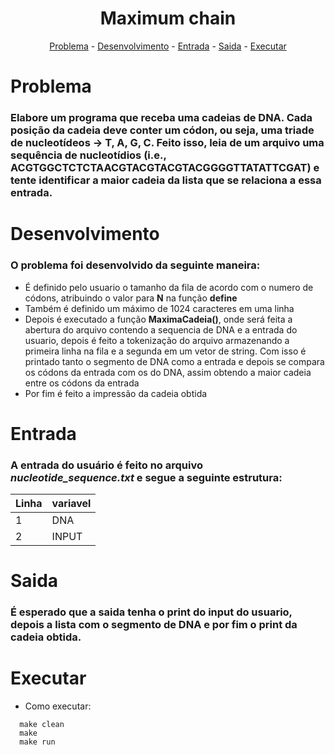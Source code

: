 <h1 align="center">Maximum chain</h1>

<p align="center">
  <a href="#problema">Problema</a> -
  <a href="#desenvolvimento">Desenvolvimento</a> -
  <a href="#entrada">Entrada</a> -
  <a href="#saida">Saida</a> -
  <a href="#executar">Executar</a>
</p>
 

# Problema
### Elabore um programa que receba uma cadeias de DNA. Cada posição da cadeia deve conter um códon, ou seja, uma triade de nucleotídeos → T, A, G, C. Feito isso, leia de um arquivo uma sequência de nucleotídios (i.e., ACGTGGCTCTCTAACGTACGTACGTACGGGGTTATATTCGAT) e tente identificar a maior cadeia da lista que se relaciona a essa entrada.

# Desenvolvimento
### O problema foi desenvolvido da seguinte maneira:

* É definido pelo usuario o tamanho da fila de acordo com o numero de códons, atribuindo o valor para **N** na função **define**
* Também é definido um máximo de 1024 caracteres em uma linha
* Depois é executado a função **MaximaCadeia()**, onde será feita a abertura do arquivo contendo a sequencia de DNA e a entrada do usuario, depois é feito a tokenização do arquivo armazenando a primeira linha na fila e a segunda em um vetor de string. Com isso é printado tanto o segmento de DNA como a entrada e depois se compara os códons da entrada com os do DNA, assim obtendo a maior cadeia entre os códons da entrada
* Por fim é feito a impressão da cadeia obtida
# Entrada
### A entrada do usuário é feito no arquivo _nucleotide_sequence.txt_ e segue a seguinte estrutura:
Linha   | variavel
--------- | ------
1 | DNA
2 | INPUT

# Saida
### É esperado que a saida tenha o print do input do usuario, depois a lista com o segmento de DNA e por fim o print da cadeia obtida. 


# Executar
* Como executar:

```
  make clean
  make
  make run
```
